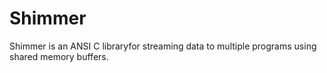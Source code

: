 # Shimmer

Shimmer is an ANSI C libraryfor streaming data to multiple programs using shared memory buffers.

